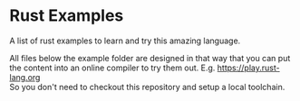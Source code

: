 # Rust Examples
A list of rust examples to learn and try this amazing language.

All files below the example folder are designed in that way that you can put the content into an online compiler to try them out.
E.g. https://play.rust-lang.org <br>
So you don't need to checkout this repository and setup a local toolchain.

